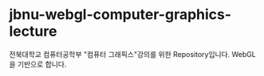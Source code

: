 # jbnu-webgl-computer-graphics-lecture
전북대학교 컴퓨터공학부 "컴퓨터 그래픽스"강의를 위한 Repository입니다. WebGL을 기반으로 합니다.
